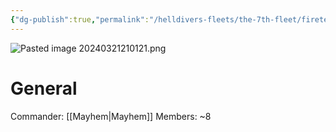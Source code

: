 ```yaml
---
{"dg-publish":true,"permalink":"/helldivers-fleets/the-7th-fleet/fireteam-x/"}
---
```


![Pasted image 20240321210121.png](/img/user/Images/Pasted%20image%2020240321210121.png)
# General
Commander: [[Mayhem\|Mayhem]]
Members: ~8

